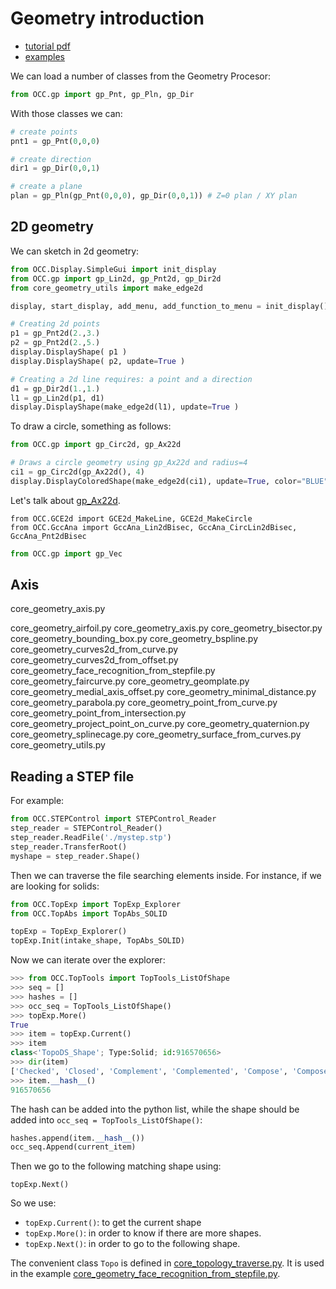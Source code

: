 # Geometry introduction
- [tutorial pdf](http://trac.lecad.si/vaje/raw-attachment/wiki/PythonOcc/VisualizationOfGeometryWithUtilisingpythonOCC.pdf)
- [examples](https://github.com/tpaviot/pythonocc-core/tree/0.18.1/examples)

We can load a number of classes from the Geometry Procesor:

```python
from OCC.gp import gp_Pnt, gp_Pln, gp_Dir
```

With those classes we can:
```python
# create points
pnt1 = gp_Pnt(0,0,0)

# create direction
dir1 = gp_Dir(0,0,1)

# create a plane
plan = gp_Pln(gp_Pnt(0,0,0), gp_Dir(0,0,1)) # Z=0 plan / XY plan
```

## 2D geometry
We can sketch in 2d geometry:

```python
from OCC.Display.SimpleGui import init_display
from OCC.gp import gp_Lin2d, gp_Pnt2d, gp_Dir2d
from core_geometry_utils import make_edge2d

display, start_display, add_menu, add_function_to_menu = init_display()

# Creating 2d points
p1 = gp_Pnt2d(2.,3.)
p2 = gp_Pnt2d(2.,5.)
display.DisplayShape( p1 )
display.DisplayShape( p2, update=True )

# Creating a 2d line requires: a point and a direction
d1 = gp_Dir2d(1.,1.)
l1 = gp_Lin2d(p1, d1)
display.DisplayShape(make_edge2d(l1), update=True )
```

To draw a circle, something as follows:

```python
from OCC.gp import gp_Circ2d, gp_Ax22d

# Draws a circle geometry using gp_Ax22d and radius=4
ci1 = gp_Circ2d(gp_Ax22d(), 4)
display.DisplayColoredShape(make_edge2d(ci1), update=True, color="BLUE" )
```

Let's talk about [gp_Ax22d](https://www.opencascade.com/doc/occt-6.9.0/refman/html/classgp___ax22d.html).



```
from OCC.GCE2d import GCE2d_MakeLine, GCE2d_MakeCircle
from OCC.GccAna import GccAna_Lin2dBisec, GccAna_CircLin2dBisec, GccAna_Pnt2dBisec
```


```python
from OCC.gp import gp_Vec
```
## Axis


core_geometry_axis.py



core_geometry_airfoil.py
core_geometry_axis.py
core_geometry_bisector.py
core_geometry_bounding_box.py
core_geometry_bspline.py
core_geometry_curves2d_from_curve.py
core_geometry_curves2d_from_offset.py
core_geometry_face_recognition_from_stepfile.py
core_geometry_faircurve.py
core_geometry_geomplate.py
core_geometry_medial_axis_offset.py
core_geometry_minimal_distance.py
core_geometry_parabola.py
core_geometry_point_from_curve.py
core_geometry_point_from_intersection.py
core_geometry_project_point_on_curve.py
core_geometry_quaternion.py
core_geometry_splinecage.py
core_geometry_surface_from_curves.py
core_geometry_utils.py


## Reading a STEP file
For example:

```python
from OCC.STEPControl import STEPControl_Reader
step_reader = STEPControl_Reader()
step_reader.ReadFile('./mystep.stp')
step_reader.TransferRoot()
myshape = step_reader.Shape()
```

Then we can traverse the file searching elements inside. For instance, if we are looking for solids:

```python
from OCC.TopExp import TopExp_Explorer
from OCC.TopAbs import TopAbs_SOLID

topExp = TopExp_Explorer()
topExp.Init(intake_shape, TopAbs_SOLID)
```

Now we can iterate over the explorer:

```python
>>> from OCC.TopTools import TopTools_ListOfShape
>>> seq = []
>>> hashes = []
>>> occ_seq = TopTools_ListOfShape()
>>> topExp.More()
True
>>> item = topExp.Current()
>>> item
class<'TopoDS_Shape'; Type:Solid; id:916570656>
>>> dir(item)
['Checked', 'Closed', 'Complement', 'Complemented', 'Compose', 'Composed', 'Convex', 'EmptyCopied', 'EmptyCopy', 'Free', 'HashCode', 'Infinite', 'IsEqual', 'IsNotEqual', 'IsNull', 'IsPartner', 'IsSame', 'Located', 'Location', 'Locked', 'Modified', 'Move', 'Moved', 'Nullify', 'Orientable', 'Orientation', 'Oriented', 'Reverse', 'Reversed', 'ShapeType', 'TShape', '__class__', '__delattr__', '__dict__', '__dir__', '__doc__', '__eq__', '__eq_wrapper__', '__format__', '__ge__', '__getattribute__', '__getstate__', '__gt__', '__hash__', '__init__', '__init_subclass__', '__le__', '__lt__', '__module__', '__ne__', '__ne_wrapper__', '__new__', '__reduce__', '__reduce_ex__', '__repr__', '__setattr__', '__setstate__', '__sizeof__', '__str__', '__subclasshook__', '__swig_destroy__', '__weakref__', 'this', 'thisown']
>>> item.__hash__()
916570656
```

The hash can be added into the python list, while the shape should be added into `occ_seq = TopTools_ListOfShape()`:

```python
hashes.append(item.__hash__())
occ_seq.Append(current_item)
```

Then we go to the following matching shape using:
```
topExp.Next()
```

So we use:

- `topExp.Current()`: to get the current shape
- `topExp.More()`: in order to know if there are more shapes.
- `topExp.Next()`: in order to go to the following shape.

The convenient class `Topo` is defined in [core_topology_traverse.py](https://github.com/tpaviot/pythonocc-core/blob/0.18.1/examples/core_topology_traverse.rst). It is used in the example [core_geometry_face_recognition_from_stepfile.py](https://github.com/tpaviot/pythonocc-core/blob/0.18.1/examples/core_geometry_face_recognition_from_stepfile.rst).
